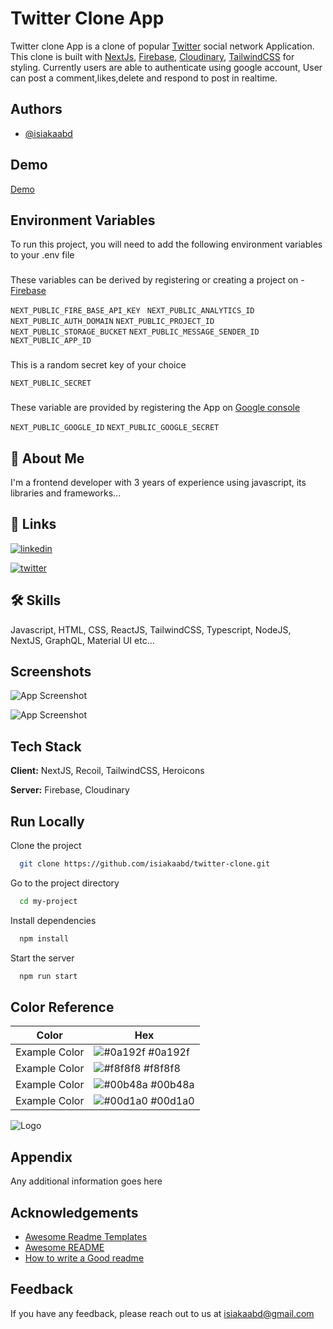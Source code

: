 # Twitter Clone App

Twitter clone App is a clone of popular [Twitter](https://twitter.com)
social network Application.
This clone is built with
[NextJs](https://nextjs.org),
[Firebase](https://firebase.google.com),
[Cloudinary](https://cloudinary.com),
[TailwindCSS](https://tailwindcss.com) for styling. Currently users are able to authenticate using google account, User can post a comment,likes,delete and respond to post in realtime.

## Authors

- [@isiakaabd](https://www.github.com/isiakaabd)

## Demo

[Demo](https://remlad-twitter-clone.netlify.app)

## Environment Variables

To run this project, you will need to add the following environment variables to your .env file

###

These variables can be derived by registering or creating a project on - [Firebase](https://firebase.google.com)

`NEXT_PUBLIC_FIRE_BASE_API_KEY `
`NEXT_PUBLIC_ANALYTICS_ID`
`NEXT_PUBLIC_AUTH_DOMAIN`
`NEXT_PUBLIC_PROJECT_ID`
`NEXT_PUBLIC_STORAGE_BUCKET`
`NEXT_PUBLIC_MESSAGE_SENDER_ID`
`NEXT_PUBLIC_APP_ID`

###

This is a random secret key of your choice

`NEXT_PUBLIC_SECRET`

###

These variable are provided by registering the App on [Google console](https://console.cloud.google.com)

`NEXT_PUBLIC_GOOGLE_ID`
`NEXT_PUBLIC_GOOGLE_SECRET`

## 🚀 About Me

I'm a frontend developer with 3 years of experience using javascript, its libraries and frameworks...

## 🔗 Links

[![linkedin](https://img.shields.io/badge/linkedin-0A66C2?style=for-the-badge&logo=linkedin&logoColor=white)](https://www.linkedin.com/in/isiakaabd)

[![twitter](https://img.shields.io/badge/twitter-1DA1F2?style=for-the-badge&logo=twitter&logoColor=white)](https://twitter.com/isiakaabd)

## 🛠 Skills

Javascript, HTML, CSS, ReactJS, TailwindCSS, Typescript, NodeJS, NextJS, GraphQL, Material UI etc...

## Screenshots

![App Screenshot](https://res.cloudinary.com/remlad-ventures/image/upload/v1661008241/eyjgsd9dvhvc9oyvgdfs.png)

![App Screenshot](https://res.cloudinary.com/remlad-ventures/image/upload/v1661008316/t7t6pan52ja4kvxq0ien.png)

## Tech Stack

**Client:** NextJS, Recoil, TailwindCSS, Heroicons

**Server:** Firebase, Cloudinary

## Run Locally

Clone the project

```bash
  git clone https://github.com/isiakaabd/twitter-clone.git
```

Go to the project directory

```bash
  cd my-project
```

Install dependencies

```bash
  npm install
```

Start the server

```bash
  npm run start
```

## Color Reference

| Color         | Hex                                                              |
| ------------- | ---------------------------------------------------------------- |
| Example Color | ![#0a192f](https://via.placeholder.com/10/0a192f?text=+) #0a192f |
| Example Color | ![#f8f8f8](https://via.placeholder.com/10/f8f8f8?text=+) #f8f8f8 |
| Example Color | ![#00b48a](https://via.placeholder.com/10/00b48a?text=+) #00b48a |
| Example Color | ![#00d1a0](https://via.placeholder.com/10/00b48a?text=+) #00d1a0 |

![Logo](https://dev-to-uploads.s3.amazonaws.com/uploads/articles/th5xamgrr6se0x5ro4g6.png)

## Appendix

Any additional information goes here

## Acknowledgements

- [Awesome Readme Templates](https://awesomeopensource.com/project/elangosundar/awesome-README-templates)
- [Awesome README](https://github.com/matiassingers/awesome-readme)
- [How to write a Good readme](https://bulldogjob.com/news/449-how-to-write-a-good-readme-for-your-github-project)

## Feedback

If you have any feedback, please reach out to us at isiakaabd@gmail.com
